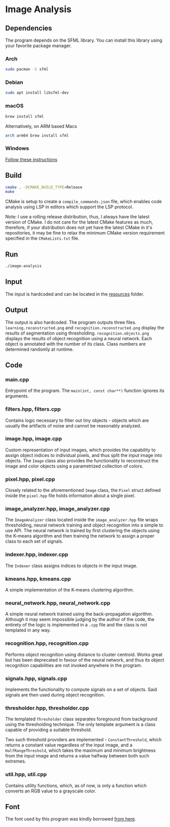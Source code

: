 # Image Analysis

## Dependencies

The program depends on the SFML library. You can install this library using your favorite
package manager.

### Arch

```sh
sudo pacman -S sfml
```

### Debian

```sh
sudo apt install libsfml-dev
```

### macOS

```sh
brew install sfml
```

Alternatively, on ARM based Macs

```sh
arch arm64 brew install sfml
```

### Windows

[Follow these instructions](https://wiki.archlinux.org/title/Installation_guide)

## Build

```sh
cmake . -DCMAKE_BUILD_TYPE=Release
make
```

CMake is setup to create a `compile_commands.json` file, which enables code analysis
using LSP in editors which support the LSP protocol.

Note: I use a rolling release distribution, thus, I always have the latest version
of CMake. I do not care for the latest CMake features as much, therefore, if your
distribution does not yet have the latest CMake in it's repositories, it may be fine
to relax the minimum CMake version requirement specified in the `CMakeLists.txt` file.

## Run

```sh
./image-analysis
```

## Input

The input is hardcoded and can be located in the [resources](resources/) folder.

## Output

The output is also hardcoded. The program outputs three files. `learning.reconstructed.png`
and `recognition.reconstructed.png` display the results of segmentation using thresholding.
`recognition.objects.png` displays the results of object recognition using a neural network.
Each object is annotated with the number of its class. Class numbers are determined randomly
at runtime.

## Code

### main.cpp

Entrypoint of the program. The `main(int, const char**)` function ignores its arguments.

### filters.hpp, filters.cpp

Contains logic necessary to filter out tiny objects - objects which are usually the artifacts
of noise and cannot be reasonably analyzed.

### image.hpp, image.cpp

Custom representation of input images, which provides the capability to assign object
indices to individual pixels, and thus split the input image into objects. The `Image`
class also provides the functionality to reconstruct the image and color objects
using a parametrized collection of colors.

### pixel.hpp, pixel.cpp

Closely related to the aforementioned `Image` class, the `Pixel` struct defined inside the
`pixel.hpp` file holds information about a single pixel.

### image_analyzer.hpp, image_analyzer.cpp

The `ImageAnalyzer` class located inside the `image_analyzer.hpp` file wraps thresholding,
neural network training and object recognition into a simple to use API. The neural network
is trained by first clustering the objects using the K-means algorithm and then training
the network to assign a proper class to each set of signals.

### indexer.hpp, indexer.cpp

The `Indexer` class assigns indices to objects in the input image.

### kmeans.hpp, kmeans.cpp

A simple implementation of the K-means clustering algorithm.

### neural_network.hpp, neural_network.cpp

A simple neural network trained using the back-propagation algorithm. Although it may seem impossible
judging by the author of the code, the entirety of the logic is implemented in a `.cpp` file
and the class is not templated in any way.

### recognition.hpp, recognition.cpp

Performs object recognition using distance to cluster centroid. Works great but has been deprecated in
favour of the neural network, and thus its object recognition capabilities are not invoked anywhere 
in the program.

### signals.hpp, signals.cpp

Implements the functionality to compute signals on a set of objects. Said signals are then used
during object recognition.

### thresholder.hpp, thresholder.cpp

The templated `Thresholder` class separates foreground from background using the thresholding technique.
The only template argument is a class capable of providing a suitable threshold.

Two such threshold providers are implemented - `ConstantThreshold`, which returns a constant value regardless
of the input image, and a `HalfRangeThreshold`, which takes the maximum and minimum brightness from the input
image and returns a value halfway between both such extremes.

### util.hpp, util.cpp

Contains utility functions, which, as of now, is only a function which converts an RGB value to a 
grayscale color.

## Font

The font used by this program was kindly borrowed [from here](https://github.com/google/fonts/tree/main/ofl/inconsolata).
